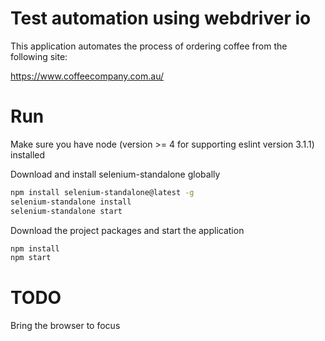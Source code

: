 # Test automation using webdriver io

This application automates the process of ordering coffee from the following site:

https://www.coffeecompany.com.au/

# Run

Make sure you have node (version >= 4 for supporting eslint version 3.1.1) installed

Download and install selenium-standalone globally

```sh
npm install selenium-standalone@latest -g
selenium-standalone install
selenium-standalone start
```

Download the project packages and start the application

```sh
npm install
npm start
```

# TODO

Bring the browser to focus
